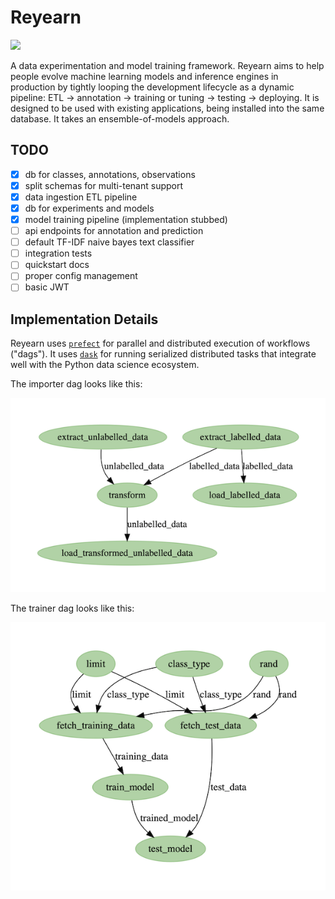 # Reyearn

![](https://media.giphy.com/media/3orif368drh8LRG7WU/giphy.gif)

A data experimentation and model training framework. Reyearn aims to help people evolve machine learning models and inference engines in production by tightly looping the development lifecycle as a dynamic pipeline: ETL -> annotation -> training or tuning -> testing -> deploying. It is designed to be used with existing applications, being installed into the same database. It takes an ensemble-of-models approach.

## TODO

- [x] db for classes, annotations, observations
- [x] split schemas for multi-tenant support
- [x] data ingestion ETL pipeline
- [x] db for experiments and models
- [x] model training pipeline (implementation stubbed)
- [ ] api endpoints for annotation and prediction
- [ ] default TF-IDF naive bayes text classifier
- [ ] integration tests
- [ ] quickstart docs
- [ ] proper config management
- [ ] basic JWT

## Implementation Details

Reyearn uses [`prefect`](https://docs.prefect.io/core/getting_started/why-prefect.html) for parallel and distributed execution of workflows ("dags"). It uses [`dask`](https://docs.dask.org/en/latest/why.html) for running serialized distributed tasks that integrate well with the Python data science ecosystem.

The importer dag looks like this:

![](dags/importer.png)

The trainer dag looks like this:

![](dags/trainer.png)